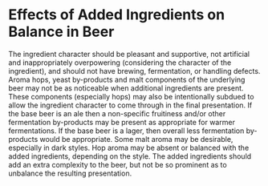 # Effects of Added Ingredients on Balance in Beer

The ingredient character should be pleasant and supportive, not artificial and inappropriately overpowering (considering the character of the ingredient), and should not have brewing, fermentation, or handling defects. Aroma hops, yeast by-products and malt components of the underlying beer may not be as noticeable when additional ingredients are present. These components (especially hops) may also be intentionally subdued to allow the ingredient character to come through in the final presentation. If the base beer is an ale then a non-specific fruitiness and/or other fermentation by-products may be present as appropriate for warmer fermentations. If the base beer is a lager, then overall less fermentation by-products would be appropriate. Some malt aroma may be desirable, especially in dark styles. Hop aroma may be absent or balanced with the added ingredients, depending on the style. The added ingredients should add an extra complexity to the beer, but not be so prominent as to unbalance the resulting presentation.